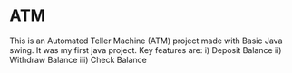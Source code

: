 # ATM
This is an Automated Teller Machine (ATM) project made with Basic Java swing. It was my first java project.  Key features are:  i) Deposit Balance  ii) Withdraw Balance iii) Check Balance 
